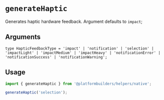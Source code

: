 # `generateHaptic`

Generates haptic hardware feedback. Argument defaults to `impact`;

## Arguments

`type HapticFeedbackType = 'impact' | 'notification' | 'selection' | 'impactLight' | 'impactMedium' | 'impactHeavy' | 'notificationError' | 'notificationSuccess' | 'notificationWarning';`

## Usage

```jsx
import { generateHaptic } from '@platformbuilders/helpers/native';

generateHaptic('selection');
```
